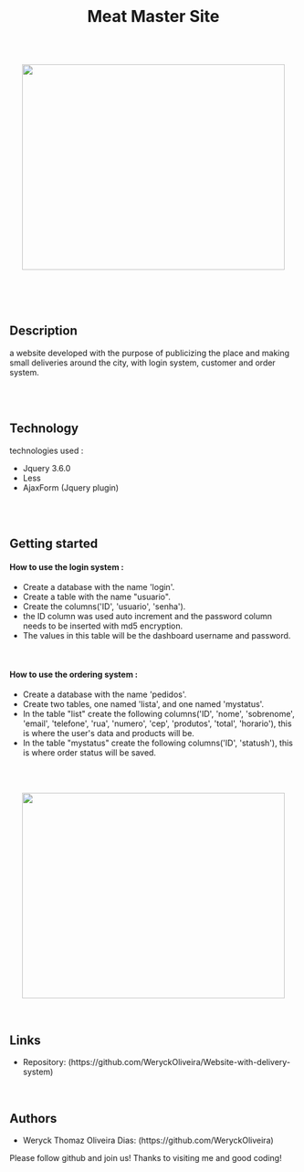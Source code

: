 <br>

<h1 align="center">Meat Master Site</h1>

<br>
<br>

<p align="center">
    <img width="460" height="360" src="Images/MeatMaster.gif">
</p>

<br>
<br>
<br>

<h2>Description</h2>
<p>a website developed with the purpose of publicizing the place and making small deliveries around the city, with login system, customer and order system.</p>

<br>
<br>

<h2>Technology</h2>
<p>technologies used :</p>
<ul>
    <li>Jquery 3.6.0</li>
    <li>Less</li>
    <li>AjaxForm (Jquery plugin)</li>
</ul>

<br>
<br>

<h2>Getting started</h2>
<h4>How to use the login system :</h4>


<ul>
    <li>Create a database with the name 'login'.</li>
    <li>Create a table with the name "usuario".</li>
    <li>Create the columns('ID', 'usuario', 'senha').</li>
    <li>the ID column was used auto increment and the password column needs to be inserted with md5 encryption.</li>
    <li>The values ​​in this table will be the dashboard username and password.</li>
</ul>

<br>

<h4>How to use the ordering system :</h4>


<ul>
    <li>Create a database with the name 'pedidos'.</li>
    <li>Create two tables, one named 'lista', and one named 'mystatus'.</li>
    <li>In the table "list" create the following columns('ID', 'nome', 'sobrenome', 'email', 'telefone', 'rua', 'numero', 'cep', 'produtos', 'total', 'horario'), this is where the user's data and products will be.</li>
    <li>In the table "mystatus" create the following columns('ID', 'statush'), this is where order status will be saved.</li>
</ul>

<br>
<br>

<p align="center">
    <img width="460" height="360" src="Images/Dashboard.gif">
</p>

<br>

<h2>Links</h2>
<ul>
    <li>Repository: (https://github.com/WeryckOliveira/Website-with-delivery-system)</li>
</ul>

<br>

<h2>Authors</h2>
<ul>
    <li>Weryck Thomaz Oliveira Dias: (https://github.com/WeryckOliveira)</li>
</ul>
<p>Please follow github and join us! Thanks to visiting me and good coding!</p>
